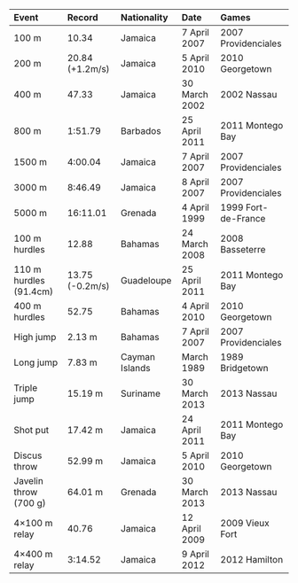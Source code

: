| Event                  | Record          | Nationality    | Date          | Games               |
|:-----------------------|:----------------|:---------------|:--------------|:--------------------|
| 100 m                  | 10.34           | Jamaica        | 7 April 2007  | 2007 Providenciales |
| 200 m                  | 20.84 (+1.2m/s) | Jamaica        | 5 April 2010  | 2010 Georgetown     |
| 400 m                  | 47.33           | Jamaica        | 30 March 2002 | 2002 Nassau         |
| 800 m                  | 1:51.79         | Barbados       | 25 April 2011 | 2011 Montego Bay    |
| 1500 m                 | 4:00.04         | Jamaica        | 7 April 2007  | 2007 Providenciales |
| 3000 m                 | 8:46.49         | Jamaica        | 8 April 2007  | 2007 Providenciales |
| 5000 m                 | 16:11.01        | Grenada        | 4 April 1999  | 1999 Fort-de-France |
| 100 m hurdles          | 12.88           | Bahamas        | 24 March 2008 | 2008 Basseterre     |
| 110 m hurdles (91.4cm) | 13.75 (-0.2m/s) | Guadeloupe     | 25 April 2011 | 2011 Montego Bay    |
| 400 m hurdles          | 52.75           | Bahamas        | 4 April 2010  | 2010 Georgetown     |
| High jump              | 2.13 m          | Bahamas        | 7 April 2007  | 2007 Providenciales |
| Long jump              | 7.83 m          | Cayman Islands | March 1989    | 1989 Bridgetown     |
| Triple jump            | 15.19 m         | Suriname       | 30 March 2013 | 2013 Nassau         |
| Shot put               | 17.42 m         | Jamaica        | 24 April 2011 | 2011 Montego Bay    |
| Discus throw           | 52.99 m         | Jamaica        | 5 April 2010  | 2010 Georgetown     |
| Javelin throw (700 g)  | 64.01 m         | Grenada        | 30 March 2013 | 2013 Nassau         |
| 4×100 m relay          | 40.76           | Jamaica        | 12 April 2009 | 2009 Vieux Fort     |
| 4×400 m relay          | 3:14.52         | Jamaica        | 9 April 2012  | 2012 Hamilton       |
